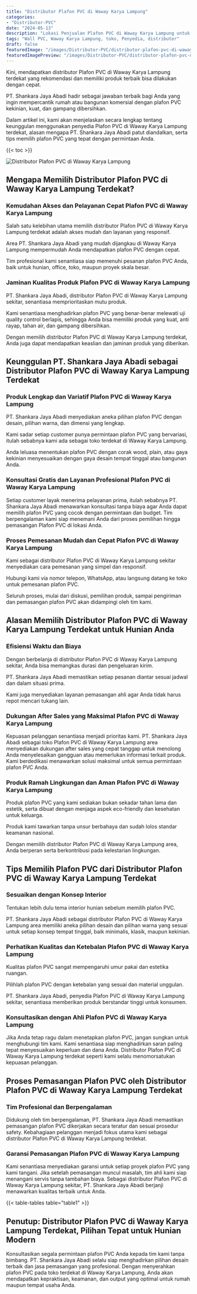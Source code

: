 ```yaml
---
title: "Distributor Plafon PVC di Waway Karya Lampung"
categories:
- "Distributor-PVC"
date: "2024-05-13"
description: "Lokasi Penjualan Plafon PVC di Waway Karya Lampung untuk tempat tinggal, kantor, dan toko. Panel unggulan, beragam motif, warna menarik, beserta jasa pemasangan ditangani oleh teknisi profesional dan jaminan resmi!|Servis distribusi Plafon PVC di Waway Karya Lampung bagi kebutuhan hunian, kantor, maupun toko, beserta panel berkualitas dan penempatan oleh tim profesional serta kepastian resmi.|Solusi Plafon PVC di Waway Karya Lampung yang terpercaya untuk rumah, office, dan toko, bersama panel unggulan dan penempatan dikerjakan oleh tim profesional serta jaminan resmi.|Penyediaan Plafon PVC di Waway Karya Lampung bagi tempat tinggal, kantor, serta gerai, beserta produk berkualitas dan pemasangan oleh tim berpengalaman, disertai beserta kepastian resmi.}"
tags: "Wall PVC, Waway Karya Lampung, toko, Penyedia, distributor"
draft: false
featuredImage: "/images/Distributor-PVC/distributor-plafon-pvc-di-waway-karya-lampung.png"
featuredImagePreview: "/images/Distributor-PVC/distributor-plafon-pvc-di-waway-karya-lampung.png"
---
```


Kini, mendapatkan distributor Plafon PVC di Waway Karya Lampung terdekat yang rekomendasi dan memiliki produk terbaik bisa dilakukan dengan cepat.

PT. Shankara Jaya Abadi hadir sebagai jawaban terbaik bagi Anda yang ingin mempercantik rumah atau bangunan komersial dengan plafon PVC kekinian, kuat, dan gampang dibersihkan.

Dalam artikel ini, kami akan menjelaskan secara lengkap tentang keunggulan menggunakan penyedia Plafon PVC di Waway Karya Lampung terdekat, alasan mengapa PT. Shankara Jaya Abadi patut diandalkan, serta tips memilih plafon PVC yang tepat dengan permintaan Anda.

{{< toc >}}

![Distributor Plafon PVC di Waway Karya Lampung](/images/Distributor-PVC/Distributor-Plafon-PVC-di-Waway-Karya-Lampung.png)

## Mengapa Memilih Distributor Plafon PVC di Waway Karya Lampung Terdekat?

### Kemudahan Akses dan Pelayanan Cepat Plafon PVC di Waway Karya Lampung

Salah satu kelebihan utama memilih distributor Plafon PVC di Waway Karya Lampung terdekat adalah akses mudah dan layanan yang responsif.

Area PT. Shankara Jaya Abadi yang mudah dijangkau di Waway Karya Lampung mempermudah Anda mendapatkan plafon PVC dengan cepat.

Tim profesional kami senantiasa siap memenuhi pesanan plafon PVC Anda, baik untuk hunian, office, toko, maupun proyek skala besar.

### Jaminan Kualitas Produk Plafon PVC di Waway Karya Lampung

PT. Shankara Jaya Abadi, distributor Plafon PVC di Waway Karya Lampung sekitar, senantiasa memprioritaskan mutu produk.

Kami senantiasa menghadirkan plafon PVC yang benar-benar melewati uji quality control berlapis, sehingga Anda bisa memiliki produk yang kuat, anti rayap, tahan air, dan gampang dibersihkan.

Dengan memilih distributor Plafon PVC di Waway Karya Lampung terdekat, Anda juga dapat mendapatkan keaslian dan jaminan produk yang diberikan.

## Keunggulan PT. Shankara Jaya Abadi sebagai Distributor Plafon PVC di Waway Karya Lampung Terdekat

### Produk Lengkap dan Variatif Plafon PVC di Waway Karya Lampung

PT. Shankara Jaya Abadi menyediakan aneka pilihan plafon PVC dengan desain, pilihan warna, dan dimensi yang lengkap.

Kami sadar setiap customer punya permintaan plafon PVC yang bervariasi, itulah sebabnya kami ada sebagai toko terdekat di Waway Karya Lampung.

Anda leluasa menentukan plafon PVC dengan corak wood, plain, atau gaya kekinian menyesuaikan dengan gaya desain tempat tinggal atau bangunan Anda.

### Konsultasi Gratis dan Layanan Profesional Plafon PVC di Waway Karya Lampung

Setiap customer layak menerima pelayanan prima, itulah sebabnya PT. Shankara Jaya Abadi menawarkan konsultasi tanpa biaya agar Anda dapat memilih plafon PVC yang cocok dengan permintaan dan budget. Tim berpengalaman kami siap menemani Anda dari proses pemilihan hingga pemasangan Plafon PVC di lokasi Anda.

### Proses Pemesanan Mudah dan Cepat Plafon PVC di Waway Karya Lampung

Kami sebagai distributor Plafon PVC di Waway Karya Lampung sekitar menyediakan cara pemesanan yang simpel dan responsif.

Hubungi kami via nomor telepon, WhatsApp, atau langsung datang ke toko untuk pemesanan plafon PVC.

Seluruh proses, mulai dari diskusi, pemilihan produk, sampai pengiriman dan pemasangan plafon PVC akan didampingi oleh tim kami.

## Alasan Memilih Distributor Plafon PVC di Waway Karya Lampung Terdekat untuk Hunian Anda

### Efisiensi Waktu dan Biaya

Dengan berbelanja di distributor Plafon PVC di Waway Karya Lampung sekitar, Anda bisa memangkas durasi dan pengeluaran kirim.

PT. Shankara Jaya Abadi memastikan setiap pesanan diantar sesuai jadwal dan dalam situasi prima.

Kami juga menyediakan layanan pemasangan ahli agar Anda tidak harus repot mencari tukang lain.

### Dukungan After Sales yang Maksimal Plafon PVC di Waway Karya Lampung

Kepuasan pelanggan senantiasa menjadi prioritas kami. PT. Shankara Jaya Abadi sebagai toko Plafon PVC di Waway Karya Lampung area menyediakan dukungan after sales yang cepat tanggap untuk menolong Anda menyelesaikan gangguan atau memerlukan informasi terkait produk. Kami berdedikasi menawarkan solusi maksimal untuk semua permintaan plafon PVC Anda.

### Produk Ramah Lingkungan dan Aman Plafon PVC di Waway Karya Lampung

Produk plafon PVC yang kami sediakan bukan sekadar tahan lama dan estetik, serta dibuat dengan menjaga aspek eco-friendly dan kesehatan untuk keluarga.

Produk kami tawarkan tanpa unsur berbahaya dan sudah lolos standar keamanan nasional.

Dengan memilih distributor Plafon PVC di Waway Karya Lampung area, Anda berperan serta berkontribusi pada kelestarian lingkungan.

## Tips Memilih Plafon PVC dari Distributor Plafon PVC di Waway Karya Lampung Terdekat

### Sesuaikan dengan Konsep Interior

Tentukan lebih dulu tema interior hunian sebelum memilih plafon PVC.

PT. Shankara Jaya Abadi sebagai distributor Plafon PVC di Waway Karya Lampung area memiliki aneka pilihan desain dan pilihan warna yang sesuai untuk setiap konsep tempat tinggal, baik minimalis, klasik, maupun kekinian.

### Perhatikan Kualitas dan Ketebalan Plafon PVC di Waway Karya Lampung

Kualitas plafon PVC sangat mempengaruhi umur pakai dan estetika ruangan.

Pilihlah plafon PVC dengan ketebalan yang sesuai dan material unggulan.

PT. Shankara Jaya Abadi, penyedia Plafon PVC di Waway Karya Lampung sekitar, senantiasa memberikan produk berstandar tinggi untuk konsumen.

### Konsultasikan dengan Ahli Plafon PVC di Waway Karya Lampung

Jika Anda tetap ragu dalam menetapkan plafon PVC, jangan sungkan untuk menghubungi tim kami. Kami senantiasa siap menghadirkan saran paling tepat menyesuaikan keperluan dan dana Anda. Distributor Plafon PVC di Waway Karya Lampung terdekat seperti kami selalu menomorsatukan kepuasan pelanggan.

## Proses Pemasangan Plafon PVC oleh Distributor Plafon PVC di Waway Karya Lampung Terdekat

### Tim Profesional dan Berpengalaman

Didukung oleh tim berpengalaman, PT. Shankara Jaya Abadi memastikan pemasangan plafon PVC dikerjakan secara teratur dan sesuai prosedur safety. Kebahagiaan pelanggan menjadi fokus utama kami sebagai distributor Plafon PVC di Waway Karya Lampung terdekat.

### Garansi Pemasangan Plafon PVC di Waway Karya Lampung

Kami senantiasa menyediakan garansi untuk setiap proyek plafon PVC yang kami tangani. Jika setelah pemasangan muncul masalah, tim ahli kami siap menangani servis tanpa tambahan biaya. Sebagai distributor Plafon PVC di Waway Karya Lampung sekitar, PT. Shankara Jaya Abadi berjanji menawarkan kualitas terbaik untuk Anda.

{{< table-tables table="table1" >}}

## Penutup: Distributor Plafon PVC di Waway Karya Lampung Terdekat, Pilihan Tepat untuk Hunian Modern

Konsultasikan segala permintaan plafon PVC Anda kepada tim kami tanpa bimbang. PT. Shankara Jaya Abadi selalu siap menghadirkan pilihan desain terbaik dan jasa pemasangan yang profesional. Dengan menyerahkan plafon PVC pada toko terdekat di Waway Karya Lampung, Anda akan mendapatkan kepraktisan, keamanan, dan output yang optimal untuk rumah maupun tempat usaha Anda.
